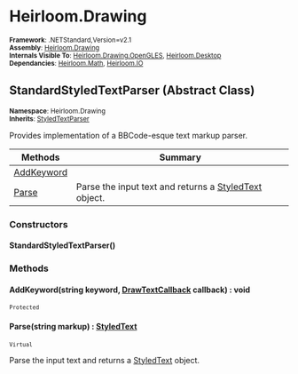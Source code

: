 # Heirloom.Drawing

<small>**Framework**: .NETStandard,Version=v2.1</small>  
<small>**Assembly**: [Heirloom.Drawing](../Heirloom.Drawing/Heirloom.Drawing.md)</small>  
<small>**Internals Visible To**: [Heirloom.Drawing.OpenGLES](../Heirloom.Drawing.OpenGLES/Heirloom.Drawing.OpenGLES.md), [Heirloom.Desktop](../Heirloom.Desktop/Heirloom.Desktop.md)</small>  
<small>**Dependancies**: [Heirloom.Math](../Heirloom.Math/Heirloom.Math.md), [Heirloom.IO](../Heirloom.IO/Heirloom.IO.md)</small>  

## StandardStyledTextParser (Abstract Class)
<small>**Namespace**: Heirloom.Drawing</sub></small>  
<small>**Inherits**: [StyledTextParser](Heirloom.Drawing.StyledTextParser.md)</small>  

Provides implementation of a BBCode-esque text markup parser.

| Methods | Summary |
|---------|---------|
| [AddKeyword](#ADDB92DC801) |  |
| [Parse](#PARD4D42BB2) | Parse the input text and returns a [StyledText](Heirloom.Drawing.StyledText.md) object. |

### Constructors

#### StandardStyledTextParser()

### Methods

#### <a name="ADDB92DC801"></a>AddKeyword(string keyword, [DrawTextCallback](Heirloom.Drawing.DrawTextCallback.md) callback) : void

<small>`Protected`</small>


#### <a name="PARD4D42BB2"></a>Parse(string markup) : [StyledText](Heirloom.Drawing.StyledText.md)

<small>`Virtual`</small>

Parse the input text and returns a [StyledText](Heirloom.Drawing.StyledText.md) object.


